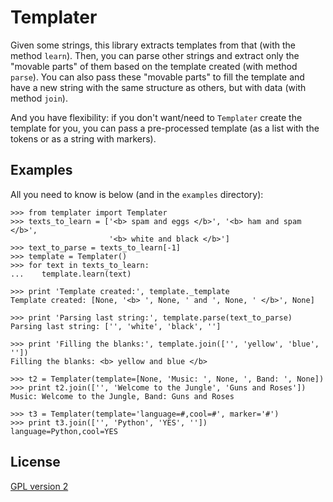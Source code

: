 Templater
=========

Given some strings, this library extracts templates from that (with the method
`learn`). Then, you can parse other strings and extract only the "movable
parts" of them based on the template created (with method `parse`). You can
also pass these "movable parts" to fill the template and have a new string with
the same structure as others, but with data (with method `join`).

And you have flexibility: if you don't want/need to `Templater` create the
template for you, you can pass a pre-processed template (as a list with the
tokens or as a string with markers).

Examples
--------

All you need to know is below (and in the `examples` directory):

    >>> from templater import Templater
    >>> texts_to_learn = ['<b> spam and eggs </b>', '<b> ham and spam </b>',
                          '<b> white and black </b>']
    >>> text_to_parse = texts_to_learn[-1]
    >>> template = Templater()
    >>> for text in texts_to_learn:
    ...    template.learn(text)

    >>> print 'Template created:', template._template
    Template created: [None, '<b> ', None, ' and ', None, ' </b>', None]

    >>> print 'Parsing last string:', template.parse(text_to_parse)
    Parsing last string: ['', 'white', 'black', '']

    >>> print 'Filling the blanks:', template.join(['', 'yellow', 'blue', ''])
    Filling the blanks: <b> yellow and blue </b>

    >>> t2 = Templater(template=[None, 'Music: ', None, ', Band: ', None])
    >>> print t2.join(['', 'Welcome to the Jungle', 'Guns and Roses'])
    Music: Welcome to the Jungle, Band: Guns and Roses

    >>> t3 = Templater(template='language=#,cool=#', marker='#')
    >>> print t3.join(['', 'Python', 'YES', ''])
    language=Python,cool=YES


License
-------

[GPL version 2](http://www.gnu.org/licenses/gpl-2.0.html)

